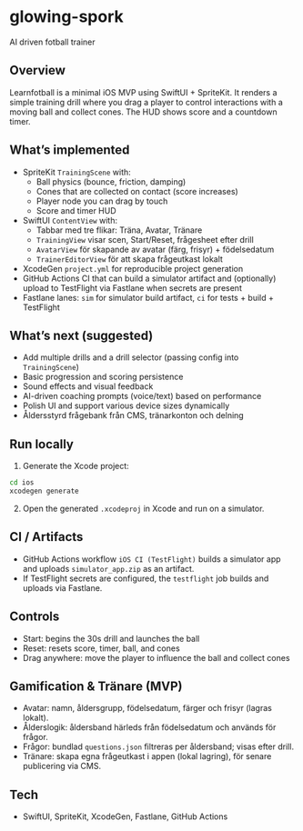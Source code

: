 # glowing-spork
AI driven fotball trainer

## Overview
Learnfotball is a minimal iOS MVP using SwiftUI + SpriteKit. It renders a simple training drill where you drag a player to control interactions with a moving ball and collect cones. The HUD shows score and a countdown timer.

## What’s implemented
- SpriteKit `TrainingScene` with:
  - Ball physics (bounce, friction, damping)
  - Cones that are collected on contact (score increases)
  - Player node you can drag by touch
  - Score and timer HUD
- SwiftUI `ContentView` with:
  - Tabbar med tre flikar: Träna, Avatar, Tränare
  - `TrainingView` visar scen, Start/Reset, frågesheet efter drill
  - `AvatarView` för skapande av avatar (färg, frisyr) + födelsedatum
  - `TrainerEditorView` för att skapa frågeutkast lokalt
- XcodeGen `project.yml` for reproducible project generation
- GitHub Actions CI that can build a simulator artifact and (optionally) upload to TestFlight via Fastlane when secrets are present
- Fastlane lanes: `sim` for simulator build artifact, `ci` for tests + build + TestFlight

## What’s next (suggested)
- Add multiple drills and a drill selector (passing config into `TrainingScene`)
- Basic progression and scoring persistence
- Sound effects and visual feedback
- AI-driven coaching prompts (voice/text) based on performance
- Polish UI and support various device sizes dynamically
 - Åldersstyrd frågebank från CMS, tränarkonton och delning

## Run locally
1) Generate the Xcode project:
```bash
cd ios
xcodegen generate
```
2) Open the generated `.xcodeproj` in Xcode and run on a simulator.

## CI / Artifacts
- GitHub Actions workflow `iOS CI (TestFlight)` builds a simulator app and uploads `simulator_app.zip` as an artifact.
- If TestFlight secrets are configured, the `testflight` job builds and uploads via Fastlane.

## Controls
- Start: begins the 30s drill and launches the ball
- Reset: resets score, timer, ball, and cones
- Drag anywhere: move the player to influence the ball and collect cones

## Gamification & Tränare (MVP)
- Avatar: namn, åldersgrupp, födelsedatum, färger och frisyr (lagras lokalt).
- Ålderslogik: åldersband härleds från födelsedatum och används för frågor.
- Frågor: bundlad `questions.json` filtreras per åldersband; visas efter drill.
- Tränare: skapa egna frågeutkast i appen (lokal lagring), för senare publicering via CMS.

## Tech
- SwiftUI, SpriteKit, XcodeGen, Fastlane, GitHub Actions

